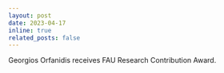 ```yaml
---
layout: post
date: 2023-04-17
inline: true
related_posts: false
---
```


Georgios Orfanidis receives FAU Research Contribution Award.
